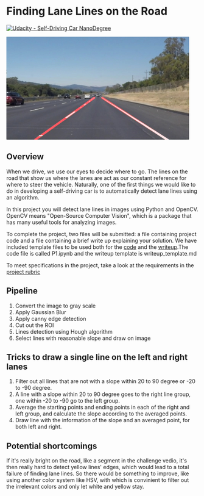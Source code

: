 # **Finding Lane Lines on the Road** 
[![Udacity - Self-Driving Car NanoDegree](https://s3.amazonaws.com/udacity-sdc/github/shield-carnd.svg)](http://www.udacity.com/drive)

<img src="examples/laneLines_thirdPass.jpg" width="480" alt="Combined Image" />

Overview
---

When we drive, we use our eyes to decide where to go.  The lines on the road that show us where the lanes are act as our constant reference for where to steer the vehicle.  Naturally, one of the first things we would like to do in developing a self-driving car is to automatically detect lane lines using an algorithm.

In this project you will detect lane lines in images using Python and OpenCV.  OpenCV means "Open-Source Computer Vision", which is a package that has many useful tools for analyzing images.  

To complete the project, two files will be submitted: a file containing project code and a file containing a brief write up explaining your solution. We have included template files to be used both for the [code](https://github.com/udacity/CarND-LaneLines-P1/blob/master/P1.ipynb) and the [writeup](https://github.com/udacity/CarND-LaneLines-P1/blob/master/writeup_template.md).The code file is called P1.ipynb and the writeup template is writeup_template.md 

To meet specifications in the project, take a look at the requirements in the [project rubric](https://review.udacity.com/#!/rubrics/322/view)


Pipeline
---
1. Convert the image to gray scale
2. Apply Gaussian Blur
3. Apply canny edge detection
4. Cut out the ROI
5. Lines detection using Hough algorithm
6. Select lines with reasonable slope and draw on image

Tricks to draw a single line on the left and right lanes
---
1. Filter out all lines that are not with a slope within 20 to 90 degree or -20 to -90 degree.
2. A line with a slope within 20 to 90 degree goes to the right line group, one within -20 to -90 go to the left group.
3. Average the starting points and ending points in each of the right and left group, and calculate the slope according
to the averaged points.
4. Draw line with the information of the slope and an averaged point, for both left and right.

Potential shortcomings
---
If it's really bright on the road, like a segment in the challenge vedio, it's then really hard to detect yellow lines' edges, which would lead to a total failure of finding lane lines. So there would be something to improve, like using another color system like HSV, with which is convinient to filter out the irrelevant colors and only let white and yellow stay.



